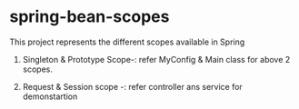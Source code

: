 # spring-bean-scopes


This project represents the different scopes available in Spring

1. Singleton & Prototype Scope-:
    refer MyConfig & Main class for above 2 scopes.

2. Request & Session scope -:
    refer controller ans service for demonstartion